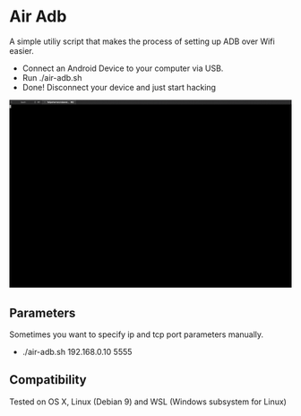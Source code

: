 Air Adb
=========
A simple utiliy script that makes the process of setting up ADB over Wifi easier.

* Connect an Android Device to your computer via USB.
* Run ./air-adb.sh
* Done! Disconnect your device and just start hacking

![](tty.gif)

Parameters
--------------------------------------
Sometimes you want to specify ip and tcp port parameters manually.
* ./air-adb.sh 192.168.0.10 5555

Compatibility
--------------------------------------
Tested on OS X,  Linux (Debian 9) and WSL (Windows subsystem for Linux)
